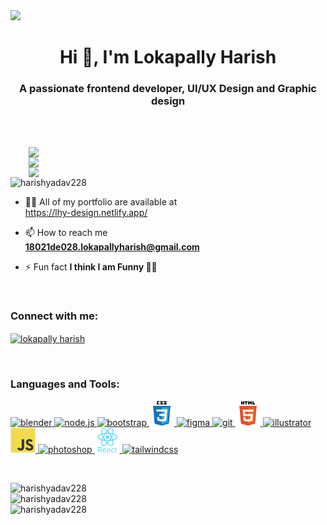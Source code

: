 

  
  <img src="https://erasebg.org/media/uploads/wp2757868-wallpaper-gif.gif">

 



<h1 align="center">Hi 👋, I'm Lokapally Harish</h1>
<h3 align="center">A passionate frontend developer, UI/UX Design and Graphic design</h3>


<br/>
<br/>
<p> 
<img align="right" src="https://user-images.githubusercontent.com/74038190/225813708-98b745f2-7d22-48cf-9150-083f1b00d6c9.gif" width="475">
 <img align="right" src="https://reactiongifs.me/cdn-cgi/imagedelivery/S36QsAbHn6yI9seDZ7V8aA/73ef12c9-03a3-4faa-15de-b7ae05a96500/w=320" width="475">
  <img align="right" src="https://miro.medium.com/v2/resize:fit:1400/format:webp/1*kzyNlgVr0S1rqESP39OQbg.gif" width="475">
  <p/>







<p align="left"> <img src="https://komarev.com/ghpvc/?username=harishyadav228&label=Profile%20views&color=0e75b6&style=flat" alt="harishyadav228" /> </p>

- 👨‍💻 All of my portfolio are available at <br/> https://lhy-design.netlify.app/ 

- 📫 How to reach me  <br/> **18021de028.lokapallyharish@gmail.com**

- ⚡ Fun fact **I think I am Funny 🤷‍♂️** 

<br/>

<h3 align="left">Connect with me:</h3>
<p align="left">
<a href="https://linkedin.com/in/harishyadav228/" target="blank"><img align="center" src="https://raw.githubusercontent.com/rahuldkjain/github-profile-readme-generator/master/src/images/icons/Social/linked-in-alt.svg" alt="lokapally harish" height="30" width="40" /></a>
</p>

<br/>

<h3 align="left">Languages and Tools:</h3>

<p align="left">  
 <a href="https://www.blender.org/" target="_blank" rel="noreferrer"> 
  <img src="https://download.blender.org/branding/community/blender_community_badge_white.svg" alt="blender" width="40" height="40"/> 
 </a> 
   <a href="https://nodejs.org/en" target="_blank" rel="noreferrer"> 
  <img src="https://www.svgrepo.com/show/376337/node-js.svg" alt="node.js" width="40" height="40"/> 
 </a> 
 <a href="https://getbootstrap.com" target="_blank" rel="noreferrer"> 
  <img src="https://upload.wikimedia.org/wikipedia/commons/b/b2/Bootstrap_logo.svg" alt="bootstrap" width="40" height="40"/> 
 </a> 
 <a href="https://www.w3schools.com/css/" target="_blank" rel="noreferrer"> 
  <img src="https://raw.githubusercontent.com/devicons/devicon/master/icons/css3/css3-original-wordmark.svg" alt="css3" width="40" height="40"/> 
 </a> 
 <a href="https://www.figma.com/" target="_blank" rel="noreferrer"> 
  <img src="https://www.vectorlogo.zone/logos/figma/figma-icon.svg" alt="figma" width="40" height="40"/>
 </a> 
 <a href="https://git-scm.com/" target="_blank" rel="noreferrer"> 
  <img src="https://www.vectorlogo.zone/logos/git-scm/git-scm-icon.svg" alt="git" width="40" height="40"/> 
 </a>
 <a href="https://www.w3.org/html/" target="_blank" rel="noreferrer"> 
  <img src="https://raw.githubusercontent.com/devicons/devicon/master/icons/html5/html5-original-wordmark.svg" alt="html5" width="40" height="40"/> 
 </a> 
 <a href="https://www.adobe.com/in/products/illustrator.html" target="_blank" rel="noreferrer">
  <img src="https://www.vectorlogo.zone/logos/adobe_illustrator/adobe_illustrator-icon.svg" alt="illustrator" width="40" height="40"/> 
 </a>
 <a href="https://developer.mozilla.org/en-US/docs/Web/JavaScript" target="_blank" rel="noreferrer"> 
  <img src="https://raw.githubusercontent.com/devicons/devicon/master/icons/javascript/javascript-original.svg" alt="javascript" width="40" height="40"/>
 </a> 
<a href="https://www.photoshop.com/en" target="_blank" rel="noreferrer"> 
 <img src="https://upload.wikimedia.org/wikipedia/commons/thumb/9/92/Adobe_Photoshop_CS6_icon.svg/1200px-Adobe_Photoshop_CS6_icon.svg.png" alt="photoshop" width="40" height="40"/> 
</a> 
 <a href="https://reactjs.org/" target="_blank" rel="noreferrer"> 
  <img src="https://raw.githubusercontent.com/devicons/devicon/master/icons/react/react-original-wordmark.svg" alt="react" width="40" height="40"/>
 </a>
  <a href="https://tailwindcss.com/" target="_blank" rel="noreferrer"> 
  <img src="https://upload.wikimedia.org/wikipedia/commons/thumb/d/d5/Tailwind_CSS_Logo.svg/1024px-Tailwind_CSS_Logo.svg.png?20230715030042" alt="tailwindcss" width="40" height="40"/>
 </a>
 </p>

<br/>

<p>
<img align="left" src="https://github-readme-stats.vercel.app/api/top-langs?username=harishyadav228&show_icons=true&locale=en&layout=compact" alt="harishyadav228" width="320" />
<img align="left" src="https://github-readme-stats.vercel.app/api?username=harishyadav228&show_icons=true&locale=en" alt="harishyadav228" width="320" />
<img align="left" src="https://github-readme-streak-stats.herokuapp.com/?user=harishyadav228&" alt="harishyadav228" width="320" />
</p>



